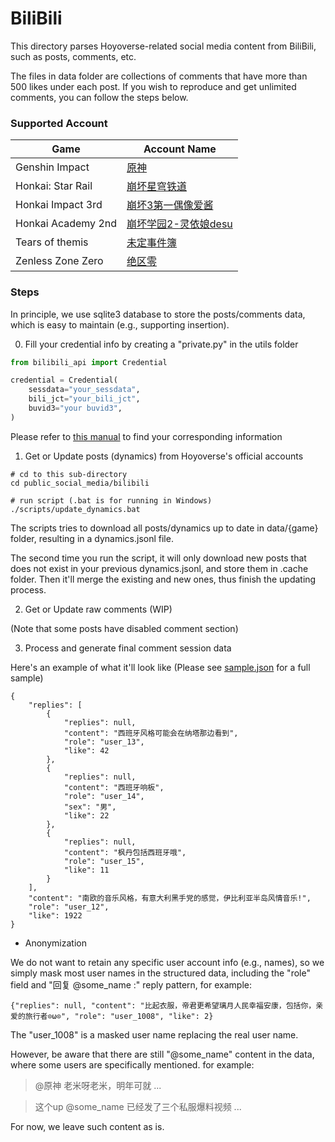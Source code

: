 # BiliBili

This directory parses Hoyoverse-related social media content from BiliBili, such as posts, comments, etc.

The files in data folder are collections of comments that have more than 500 likes under each post. If you wish to reproduce and get unlimited comments, you can follow the steps below.

### Supported Account
| Game               | Account Name                                        |
|--------------------|-----------------------------------------------------|
| Genshin Impact     | [原神](https://space.bilibili.com/401742377)          |
| Honkai: Star Rail  | [崩坏星穹铁道](https://space.bilibili.com/1340190821/)    |
| Honkai Impact 3rd  | [崩坏3第一偶像爱酱](https://space.bilibili.com/27534330/)   |
| Honkai Academy 2nd | [崩坏学园2-灵依娘desu](https://space.bilibili.com/133934/) |
| Tears of themis    | [未定事件簿](https://space.bilibili.com/436175352/)      |
| Zenless Zone Zero  | [绝区零](https://space.bilibili.com/1636034895/)      |

### Steps

In principle, we use sqlite3 database to store the posts/comments data, which is easy to maintain (e.g., supporting insertion).

0. Fill your credential info by creating a "private.py" in the utils folder

~~~private.py
from bilibili_api import Credential

credential = Credential(
    sessdata="your_sessdata",
    bili_jct="your_bili_jct",
    buvid3="your buvid3",
)
~~~

Please refer to [this manual](https://nemo2011.github.io/bilibili-api/#/get-credential) to find your corresponding information 

1. Get or Update posts (dynamics) from Hoyoverse's official accounts

~~~
# cd to this sub-directory
cd public_social_media/bilibili

# run script (.bat is for running in Windows)
./scripts/update_dynamics.bat
~~~

The scripts tries to download all posts/dynamics up to date in data/{game} folder, resulting in a dynamics.jsonl file.

The second time you run the script, it will only download new posts that does not exist in your previous dynamics.jsonl, and store them in .cache folder. Then it'll merge the existing and new ones, thus finish the updating process.

2. Get or Update raw comments (WIP)

(Note that some posts have disabled comment section)

3. Process and generate final comment session data

Here's an example of what it'll look like (Please see [sample.json](data/sample.json) for a full sample)

~~~
{
    "replies": [
        {
            "replies": null,
            "content": "西班牙风格可能会在纳塔那边看到",
            "role": "user_13",
            "like": 42
        },
        {
            "replies": null,
            "content": "西班牙响板",
            "role": "user_14",
            "sex": "男",
            "like": 22
        },
        {
            "replies": null,
            "content": "枫丹包括西班牙哦",
            "role": "user_15",
            "like": 11
        }
    ],
    "content": "南欧的音乐风格，有意大利黑手党的感觉，伊比利亚半岛风情音乐!",
    "role": "user_12",
    "like": 1922
}
~~~

- Anonymization

We do not want to retain any specific user account info (e.g., names), so we simply mask most user names in the structured data, including the "role" field and "回复 @some_name :" reply pattern, for example:

~~~
{"replies": null, "content": "比起衣服，帝君更希望璃月人民幸福安康，包括你，亲爱的旅行者⊙ω⊙", "role": "user_1008", "like": 2}
~~~

The "user_1008" is a masked user name replacing the real user name.

However, be aware that there are still "@some_name" content in the data, where some users are specifically mentioned. for example:

> @原神 老米呀老米，明年可就 ...

> 这个up @some_name 已经发了三个私服爆料视频 ...

For now, we leave such content as is.